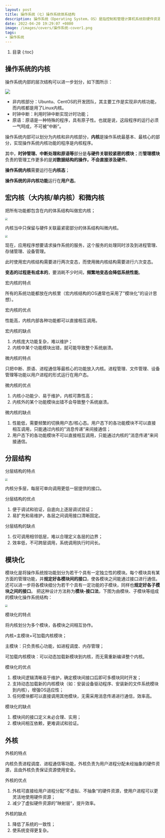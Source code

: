 ```yaml
---
layout: post 
title: 操作系统（七）操作系统体系结构 
description: 操作系统（Operating System，OS）是指控制和管理计算机系统软硬件资源，合理组织调度计算机工作和资源分配，提供给用户和其它软件方便的接口和环境。
date: 2022-04-20 19:29:07 +0800
image: /images/covers/操作系统-cover1.png
tags:
- 操作系统
---
```


1. 目录
{:toc}

## 操作系统的内核

操作系统内部的层次结构可以进一步划分，如下图所示：

<img src='\images\posts\操作系统-操作系统分层.svg'
  style="
    display: block;
    margin-left: auto;
    margin-right: auto; 
    zoom:100%;" />

- 非内核部分：Ubuntu、CentOS的开发团队，其主要工作是实现非内核功能，而内核都是用了Linux内核。
- 时钟中断：利用时钟中断实现计时功能；
- 原语：原语是一种特殊的程序，具有原子性。也就是说，这段程序的运行必须一气呵成，不可被“中断”。

操作系统内部可以划分为内核和非内核部分，**内核**是操作系统最基本、最核心的部分，实现操作系统内核功能的程序是内核程序。

其中，**时钟管理、中断处理和原语等**部分是**与硬件关联较紧密的模块**；而**管理模块**负责的管理工作更多的是**对数据结构的操作，不会直接涉及硬件**。

**操作系统内核**需要运行在**内核态**；

**操作系统的非内核功能**运行在**用户态**。
## 宏内核（大内核/单内核）和微内核

把所有功能都包含在内的体系结构叫做宏内核；

<img src='\images\posts\操作系统-宏内核体系结构.jpg'
  style="
    display: block;
    margin-left: auto;
    margin-right: auto; 
    zoom:50%;" />

内核当中只保留与硬件关联最紧密部分的体系结构叫微内核。

<img src='\images\posts\操作系统-微内核体系结构.jpg'
  style="
    display: block;
    margin-left: auto;
    margin-right: auto; 
    zoom:50%;" />

现在，应用程序想要请求操作系统的服务，这个服务的处理同时涉及到进程管理、存储管理、设备管理。

此时使用宏内核结构需要进行两次变态，而使用微内核结构需要进行六次变态。

**变态的过程是有成本的**，要消耗不少时间，**频繁地变态会降低系统性能**。

宏内核的特点

所有的系统功能都放在内核里（宏内核结构的OS通常也采用了"模块化"的设计思想）。

宏内核的优点

性能高，内核内部各种功能都可以直接相互调用。

宏内核的缺点

1. 内核庞大功能复杂，难以维护；
2. 内核中某个功能模块出错，就可能导致整个系统崩溃。

微内核的特点

只把中断、原语、进程通信等最核心的功能放入内核。进程管理、文件管理、设备管理等功能以用户进程的形式运行在用户态。

微内核的优点

1. 内核小功能少、易于维护，内核可靠性高；
2. 内核外的某个功能模块出错不会导致整个系统崩溃。

微内核的缺点

1. 性能低，需要频繁的切换用户态/核心态。用户态下的各功能模块不可以直接相互调用，只能通过内核的”消息传递“来间接通信；
2. 用户态下的各功能模块不可以直接相互调用，只能通过内核的”消息传递“来间接通信。

## 分层结构

分层结构的特点

<img src='\images\posts\操作系统-分层结构.jpg'
  style="
    display: block;
    margin-left: auto;
    margin-right: auto; 
    zoom:50%;" />

内核分多层，每层可单向调用更低一层提供的接口。

分层结构的优点

1. 便于调试和验证，自底向上逐层调试验证；
2. 易扩充和易维护，各层之间调用接口清晰固定。

分层结构的缺点

1. 仅可调用相邻低层，难以合理定义各层的边界；
2. 效率低，不可跨层调用，系统调用执行时间长。

## 模块化

模块化是将操作系统按功能划分为若干个具有一定独立性的模块。每个模块具有某方面的管理功能，并**规定好各模块间的接口**，使各模块之间能通过接口进行通信。
还可以进一步将各模块细分为若干个具有一定功能的子模块，同样也**规定好各子模块之间的接口**。
把这种设计方法称为**模块-接口法**，下图为由模块、子模块等组成的模块化操作系统结构：

<img src='\images\posts\操作系统-模块化.jpg'
  style="
    display: block;
    margin-left: auto;
    margin-right: auto; 
    zoom:50%;" />

模块化的特点

将内核划分为多个模块，各模块之间相互协作。

内核=主模块+可加载内核模块；

主模块︰只负责核心功能，如进程调度、内存管理；

可加载内核模块︰可以动态加载新模块到内核，而无需重新编译整个内核。

模块化的优点

1. 模块间逻辑清晰易于维护，确定模块间接口后即可多模块同时开发；
2. 支持动态加载新的内核模块（如：安装设备驱动程序、安装新的文件系统模块到内核），增强OS适应性；
3. 任何模块都可以直接调用其他模块，无需采用消息传递进行通信，效率高。

模块化的缺点

1. 模块间的接口定义未必合理、实用；
2. 模块间相互依赖，更难调试和验证。

## 外核

外核的特点

内核负责进程调度、进程通信等功能，外核负责为用户进程分配未经抽象的硬件资源，且由外核负责保证资源使用安全。

外核的优点

1. 外核可直接给用户进程分配”不虚拟、不抽象“的硬件资源，使用户进程可以更灵活地使用硬件资源；
2. 减少了虚拟硬件资源的”映射层“，提升效率。

外核的缺点

1. 降低了系统的一致性；
2. 使系统变得更复杂。
